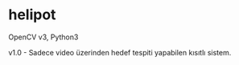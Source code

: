 # helipot
OpenCV v3, Python3

v1.0 - Sadece video üzerinden hedef tespiti yapabilen kısıtlı sistem.
